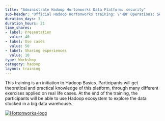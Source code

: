 ```yaml
---
title: "Administrate Hadoop Hortonworks Data Platform: security"
sub-header: "Official Hadoop Hortonworks training: \"HDP Operations: Security\""
duration_days: 3
duration_hours: 21
time_shares:
- label: Presentation
  value: 40
- label: Use cases
  value: 50
- label: Sharing experiences
  value: 10
type: Workshop
category: hadoop
layout: training
---
```


This training is an initiation to Hadoop Basics. Participants will get theoretical and practical knowledge of this platform, through many different exercises applied on real life cases. At the end of the training, the participants will be able to use Hadoop ecosystem to explore the data stocked in a big data warehouse.

[![Hortonworks-logo](//d1ri137x9edlub.cloudfront.net/uploads/training_partner/logo/2/large_HW_logo.png)](http://hortonworks.com/partner/octo)
